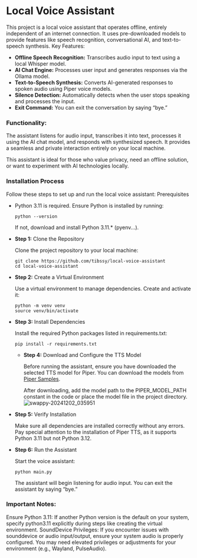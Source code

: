 # Local Voice Assistant

This project is a local voice assistant that operates offline, entirely independent of an internet connection. It uses pre-downloaded models to provide features like speech recognition, conversational AI, and text-to-speech synthesis.
Key Features:

- **Offline Speech Recognition:** Transcribes audio input to text using a local Whisper model.
- **AI Chat Engine:** Processes user input and generates responses via the Ollama model.
- **Text-to-Speech Synthesis:** Converts AI-generated responses to spoken audio using Piper voice models.
- **Silence Detection:** Automatically detects when the user stops speaking and processes the input.
- **Exit Command:** You can exit the conversation by saying “bye.”

### Functionality:

The assistant listens for audio input, transcribes it into text, processes it using the AI chat model, and responds with synthesized speech. It provides a seamless and private interaction entirely on your local machine.

This assistant is ideal for those who value privacy, need an offline solution, or want to experiment with AI technologies locally.


### Installation Process

Follow these steps to set up and run the local voice assistant:
Prerequisites

- Python 3.11 is required.
    Ensure Python is installed by running:
    
    ```commandline
    python --version
    ```
    If not, download and install Python 3.11.* (pyenv...).

- **Step 1:** Clone the Repository

    Clone the project repository to your local machine:
    ```commandline
    git clone https://github.com/tibssy/local-voice-assistant
    cd local-voice-assistant
    ```

- **Step 2:** Create a Virtual Environment

    Use a virtual environment to manage dependencies. Create and activate it:
    ```commandline
    python -m venv venv
    source venv/bin/activate
    ```

- **Step 3:** Install Dependencies

    Install the required Python packages listed in requirements.txt:
    ```commandline
    pip install -r requirements.txt
    ```

  - **Step 4:** Download and Configure the TTS Model

    Before running the assistant, ensure you have downloaded the selected TTS model for Piper.
    You can download the models from [Piper Samples](https://rhasspy.github.io/piper-samples/).
  
    After downloading, add the model path to the PIPER_MODEL_PATH constant in the code or place the model file in the project directory.
    ![swappy-20241202_035951](https://github.com/user-attachments/assets/5e211cf0-1031-480c-8c9a-6d0612241056)


- **Step 5:** Verify Installation

    Make sure all dependencies are installed correctly without any errors. Pay special attention to the installation of Piper TTS, as it supports Python 3.11 but not Python 3.12.


- **Step 6:** Run the Assistant

    Start the voice assistant:
    ```commandline
    python main.py
    ```
    The assistant will begin listening for audio input. You can exit the assistant by saying “bye.”

### Important Notes:

Ensure Python 3.11: If another Python version is the default on your system, specify python3.11 explicitly during steps like creating the virtual environment.
SoundDevice Privileges: If you encounter issues with sounddevice or audio input/output, ensure your system audio is properly configured. You may need elevated privileges or adjustments for your environment (e.g., Wayland, PulseAudio).